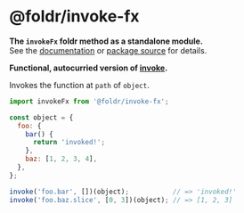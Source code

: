 # @foldr/invoke-fx

**The `invokeFx` foldr method as a standalone module.**    
See the [documentation](http://foldr.com/0.0.0/invoke-fx) or [package source](https:/github.com/CloudVessel/foldr/blob/master/packages/categories/invoke-fx/src/index.js) for details.

**Functional, autocurried version of [invoke](#invoke).**

Invokes the function at `path` of `object`.

```js
import invokeFx from '@foldr/invoke-fx';

const object = {
  foo: {
    bar() {
      return 'invoked!';
    },
    baz: [1, 2, 3, 4],
  },
};

invoke('foo.bar', [])(object);           // => 'invoked!'
invoke('foo.baz.slice', [0, 3])(object); // => [1, 2, 3]
```
